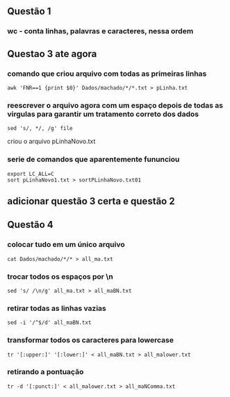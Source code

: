 ## Questão 1

### wc - conta linhas, palavras e caracteres, nessa ordem

## Questao 3 ate agora

### comando que criou arquivo com todas as primeiras linhas
```
awk 'FNR==1 {print $0}' Dados/machado/*/*.txt > pLinha.txt
```

### reescrever o arquivo agora com um espaço depois de todas as virgulas para garantir um tratamento correto dos dados

```
sed 's/, */, /g' file
```

criou o arquivo pLinhaNovo.txt

### serie de comandos que aparentemente fununciou

```
export LC_ALL=C
sort pLinhaNovo1.txt > sortPLinhaNovo.txt01

```

## adicionar questão 3 certa e questão 2

## Questão 4

### colocar tudo em um único arquivo

```
cat Dados/machado/*/* > all_ma.txt
```

### trocar todos os espaços por \n

```
sed 's/ /\n/g' all_ma.txt > all_maBN.txt
```

### retirar todas as linhas vazias

```
sed -i '/^$/d' all_maBN.txt
```

### transformar todos os caracteres para lowercase

```
tr '[:upper:]' '[:lower:]' < all_maBN.txt > all_malower.txt
```

### retirando a pontuação

```
tr -d '[:punct:]' < all_malower.txt > all_maNComma.txt
```

